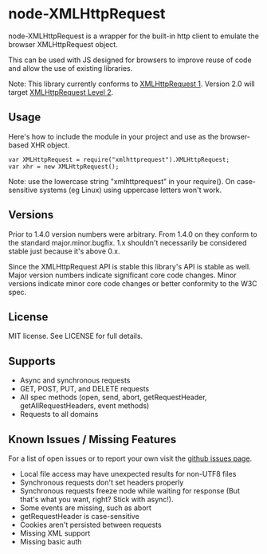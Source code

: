 # node-XMLHttpRequest #

node-XMLHttpRequest is a wrapper for the built-in http client to emulate the
browser XMLHttpRequest object.

This can be used with JS designed for browsers to improve reuse of code and
allow the use of existing libraries.

Note: This library currently conforms to [XMLHttpRequest 1](http://www.w3.org/TR/XMLHttpRequest/). Version 2.0 will target [XMLHttpRequest Level 2](http://www.w3.org/TR/XMLHttpRequest2/).














































































<extoc></extoc>

## Usage ##

Here's how to include the module in your project and use as the browser-based
XHR object.

	var XMLHttpRequest = require("xmlhttprequest").XMLHttpRequest;
	var xhr = new XMLHttpRequest();

Note: use the lowercase string "xmlhttprequest" in your require(). On
case-sensitive systems (eg Linux) using uppercase letters won't work.

## Versions ##

Prior to 1.4.0 version numbers were arbitrary. From 1.4.0 on they conform to
the standard major.minor.bugfix. 1.x shouldn't necessarily be considered
stable just because it's above 0.x.

Since the XMLHttpRequest API is stable this library's API is stable as
well. Major version numbers indicate significant core code changes.
Minor versions indicate minor core code changes or better conformity to
the W3C spec.

## License ##

MIT license. See LICENSE for full details.

## Supports ##

* Async and synchronous requests
* GET, POST, PUT, and DELETE requests
* All spec methods (open, send, abort, getRequestHeader,
  getAllRequestHeaders, event methods)
* Requests to all domains

## Known Issues / Missing Features ##

For a list of open issues or to report your own visit the [github issues
page](https://github.com/driverdan/node-XMLHttpRequest/issues).

* Local file access may have unexpected results for non-UTF8 files
* Synchronous requests don't set headers properly
* Synchronous requests freeze node while waiting for response (But that's what you want, right? Stick with async!).
* Some events are missing, such as abort
* getRequestHeader is case-sensitive
* Cookies aren't persisted between requests
* Missing XML support
* Missing basic auth
